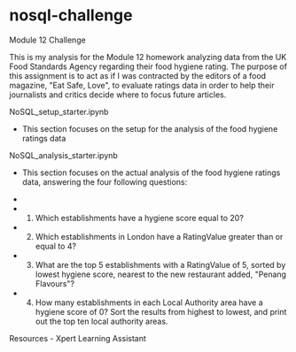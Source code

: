# nosql-challenge
Module 12 Challenge

This is my analysis for the Module 12 homework analyzing data from the UK Food Standards Agency regarding their food hygiene rating. The purpose of this assignment is to act as if I was contracted by the editors of a food magazine, "Eat Safe, Love", to evaluate ratings data in order to help their journalists and critics decide where to focus future articles.

NoSQL_setup_starter.ipynb

- This section focuses on the setup for the analysis of the food hygiene ratings data

NoSQL_analysis_starter.ipynb

- This section focuses on the actual analysis of the food hygiene ratings data, answering the four following questions:
- 
- 1. Which establishments have a hygiene score equal to 20?
 
- 2. Which establishments in London have a RatingValue greater than or equal to 4?
     
- 3. What are the top 5 establishments with a RatingValue of 5, sorted by lowest hygiene score, nearest to the new restaurant added, "Penang Flavours"?
     
- 4. How many establishments in each Local Authority area have a hygiene score of 0? Sort the results from highest to lowest, and print out the top ten local authority areas.

Resources - Xpert Learning Assistant
